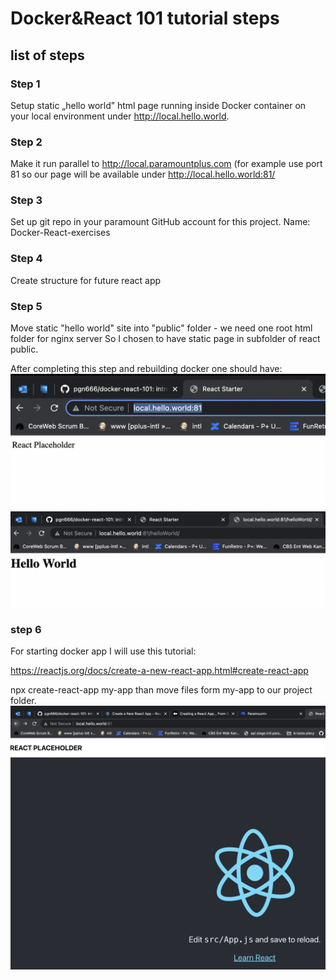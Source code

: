# Docker&React 101 tutorial steps

## list of steps

### Step 1

Setup static „hello world” html page running inside Docker container on your local environment under  <http://local.hello.world>.

### Step 2

Make it run parallel to <http://local.paramountplus.com> (for example use port 81 so our page will be available under <http://local.hello.world:81/>

### Step 3

Set up git repo in your paramount GitHub account for this project. Name: Docker-React-exercises

### Step 4

Create structure for future react app

### Step 5

Move static "hello world" site into "public" folder - we need one root html folder for nginx server
So I chosen to have static page in subfolder of react public.

After completing this step and rebuilding docker one should have:
![react-screenshot][react-screenshot]
![static-site-screenshot][static-site-screenshot]

### step 6

For starting docker app I will use this tutorial:

<https://reactjs.org/docs/create-a-new-react-app.html#create-react-app>

npx create-react-app my-app
than move files form my-app to our project folder.
![react-builded][react-builded]


<!-- MARKDOWN LINKS & IMAGES -->
[react-screenshot]: images/react-index.png
[static-site-screenshot]: images/static-hello-world.png
[react-builded]: images/react-builded.png